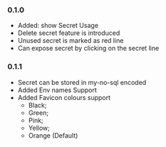 ### 0.1.0
* Added: show Secret Usage
* Delete secret feature is introduced
* Unused secret is marked as red line
* Can expose secret by clicking on the secret line

### 0.1.1
* Secret can be stored in my-no-sql encoded
* Added Env names Support
* Added Favicon colours support
  - Black;
  - Green;
  - Pink;
  - Yellow;
  - Orange (Default)